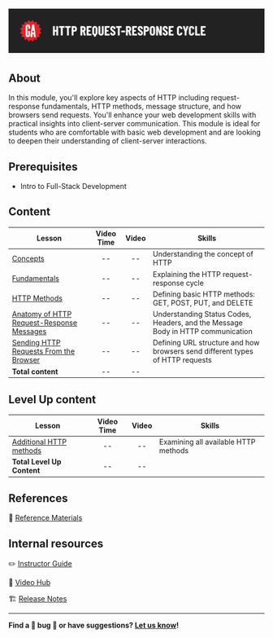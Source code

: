 # ![HTTP Request-Response Cycle](./assets/hero.png)

## About

In this module, you'll explore key aspects of HTTP including request-response fundamentals, HTTP methods, message structure, and how browsers send requests. You'll enhance your web development skills with practical insights into client-server communication. This module is ideal for students who are comfortable with basic web development and are looking to deepen their understanding of client-server interactions. 

## Prerequisites

- Intro to Full-Stack Development

## Content

| Lesson                                           | Video Time | Video | Skills        |
|--------------------------------------------------|:----------:|:-----:|---------------|
| [Concepts](./concepts/README.md)                 | --         | --    | Understanding the concept of HTTP |
| [Fundamentals](./fundamentals/README.md)         | --         | --    | Explaining the HTTP request-response cycle |
| [HTTP Methods](./http-methods/README.md)         | --         | --    | Defining basic HTTP methods: GET, POST, PUT, and DELETE |
| [Anatomy of HTTP Request-Response Messages](./anatomy-of-http-request-response-messages/README.md) | -- | -- | Understanding Status Codes, Headers, and the Message Body in HTTP communication |
| [Sending HTTP Requests From the Browser](./sending-http-requests-from-the-browser/README.md) | -- | -- | Defining URL structure and how browsers send different types of HTTP requests |
| **Total content**                                | --         | --    |            |


## Level Up content

| Lesson                                                      | Video Time | Video | Skills        |
|-------------------------------------------------------------|:----------:|:-----:|---------------|
| [Additional HTTP methods](./level-up/additional-http-methods.md) | --         | --    | Examining all available HTTP methods |
| **Total Level Up Content**                                  | --         | --    |            |


## References

📖 [Reference Materials](./references/README.md)

## Internal resources

✏️ [Instructor Guide](./internal-resources/instructor-guide.md)

🎥 [Video Hub](./internal-resources/video-hub/README.md)

🏗️ [Release Notes](./internal-resources/release-notes.md)

---

**Find a 👾 bug 👾 or have suggestions? [Let us know](https://git.generalassemb.ly/modular-curriculum-all-courses/universal-resources-internal/blob/main/module-feedback.md)!**

